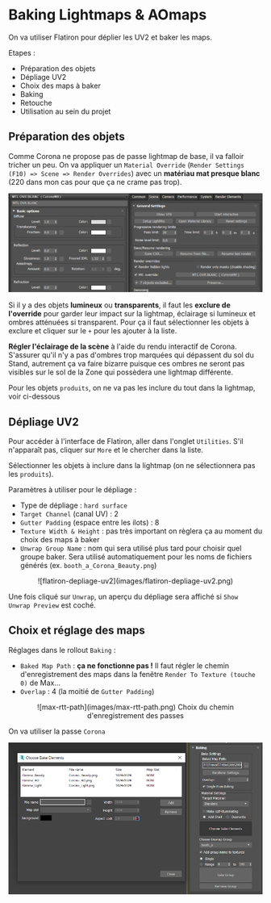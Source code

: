 # Baking Lightmaps & AOmaps

On va utiliser Flatiron pour déplier les UV2 et baker les maps.

Etapes :
- Préparation des objets
- Dépliage UV2
- Choix des maps à baker
- Baking
- Retouche
- Utilisation au sein du projet

## Préparation des objets
Comme Corona ne propose pas de passe lightmap de base, il va falloir tricher un peu. On va appliquer un `Material Override` (`Render Settings (F10) => Scene => Render Overrides`) avec un **matériau mat presque blanc** (220 dans mon cas pour que ça ne crame pas trop).

![flatiron-mtl-ovr](images/flatiron-mtl-ovr.png)

Si il y a des objets **lumineux** ou **transparents**, il faut les **exclure de l'override** pour garder leur impact sur la lightmap, éclairage si lumineux et ombres atténuées si transparent. Pour ça il faut sélectionner les objets à exclure et cliquer sur le `+` pour les ajouter à la liste.

**Régler l'éclairage de la scène** à l'aide du rendu interactif de Corona. S'assurer qu'il n'y a pas d'ombres trop marquées qui dépassent du sol du Stand, autrement ça va faire bizarre puisque ces ombres ne seront pas visibles sur le sol de la Zone qui possèdera une lightmap différente.

Pour les objets `produits`, on ne va pas les inclure du tout dans la lightmap, voir ci-dessous

## Dépliage UV2
Pour accéder à l'interface de Flatiron, aller dans l'onglet `Utilities`. S'il n'apparaît pas, cliquer sur `More` et le chercher dans la liste.

Sélectionner les objets à inclure dans la lightmap (on ne sélectionnera pas les `produits`).

Paramètres à utiliser pour le dépliage :
- Type de dépliage : `hard surface`
- `Target Channel` (canal UV) : 2
- `Gutter Padding` (espace entre les ilots) : 8
- `Texture Width & Height` : pas très important on règlera ça au moment du choix des maps à baker
- `Unwrap Group Name` : nom qui sera utilisé plus tard pour choisir quel groupe baker. Sera utilisé automatiquement pour les noms de fichiers générés (ex. `booth_a_Corona_Beauty.png`)


<center>![flatiron-depliage-uv2](images/flatiron-depliage-uv2.png)</center>

Une fois cliqué sur `Unwrap`, un aperçu du dépliage sera affiché si `Show Unwrap Preview` est coché.

## Choix et réglage des maps
Réglages dans le rollout `Baking` :
- `Baked Map Path` : **ça ne fonctionne pas !** Il faut régler le chemin d'enregistrement des maps dans la fenêtre `Render To Texture (touche 0)` de Max...
- `Overlap` : 4 (la moitié de `Gutter Padding`)

<center>![max-rtt-path](images/max-rtt-path.png)
Choix du chemin d'enregistrement des passes
</center>

On va utiliser la passe `Corona`

![flatiron-bake-elements](images/flatiron-bake-elements.png)